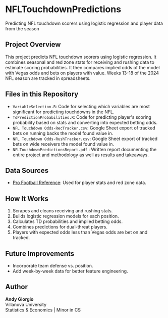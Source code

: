 # NFLTouchdownPredictions
Predicting NFL touchdown scorers using logistic regression and player data from the season

## Project Overview

This project predicts NFL touchdown scorers using logistic regression. It combines seasonal and red zone stats for receiving and rushing data to estimate scoring probabilities. It then compares implied odds of the model with Vegas odds and bets on players with value. Weeks 13-18 of the 2024 NFL season are tracked in spreadsheets.

## Files in this Repository

- `VariableSelection.R`: Code for selecting which variables are most significant for predicting touchdowns in the NFL.
- `TdPredictionProbabilities.R`: Code for predicting player's scoring probability based on stats and converting into expected betting odds.
- `NFL Touchdown Odds-RecTracker.csv`: Google Sheet export of tracked bets on running backs the model found value in.
- `NFL Touchdown Odds-RushTracker.csv`: Google Sheet export of tracked bets on wide receivers the model found value in.
- `NFLTouchdownPredictionsReport.pdf` : Written report documenting the entire project and methodology as well as results and takeaways.

## Data Sources

- [Pro Football Reference](https://www.pro-football-reference.com/): Used for player stats and red zone data.

## How It Works

1. Scrapes and cleans receiving and rushing stats.
2. Builds logistic regression models for each position.
3. Calculates TD probabilities and implied betting odds.
4. Combines predictions for dual-threat players.
5. Players with expected odds less than Vegas odds are bet on and tracked.

## Future Improvements

- Incorporate team defense vs. position.
- Add week-by-week data for better feature engineering.

## Author

**Andy Giorgio**  
Villanova University  
Statistics & Economics | Minor in CS  
